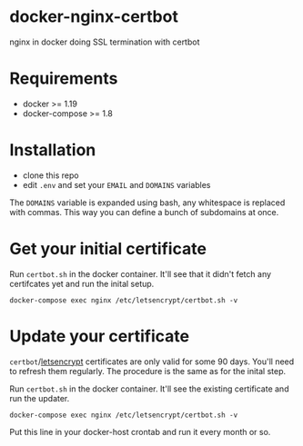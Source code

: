 # docker-nginx-certbot
nginx in docker doing SSL termination with certbot

# Requirements
- docker >= 1.19
- docker-compose >= 1.8

# Installation
- clone this repo
- edit `.env` and set your `EMAIL` and `DOMAINS` variables

The `DOMAINS` variable is expanded using bash, any whitespace is replaced with commas. This way you can define a bunch of subdomains at once.

# Get your initial certificate

Run `certbot.sh` in the docker container. It'll see that it didn't fetch any certifcates yet and run the inital setup.

    docker-compose exec nginx /etc/letsencrypt/certbot.sh -v
    
# Update your certificate

`certbot`/[letsencrypt](https://letsencrypt.org/) certificates are only valid for some 90 days. You'll need to refresh them regularly.
The procedure is the same as for the inital step.

Run `certbot.sh` in the docker container. It'll see the existing certificate and run the updater.

    docker-compose exec nginx /etc/letsencrypt/certbot.sh -v
    
Put this line in your docker-host crontab and run it every month or so.
